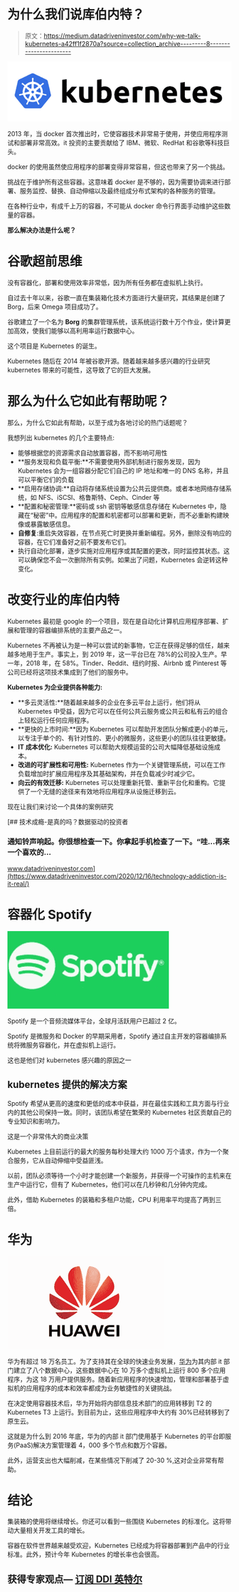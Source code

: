 # 为什么我们说库伯内特？

> 原文：<https://medium.datadriveninvestor.com/why-we-talk-kubernetes-a42ff1f2870a?source=collection_archive---------8----------------------->

![](img/7a553e9ab8b6035d377fb7a88ff881b1.png)

2013 年，当 docker 首次推出时，它使容器技术非常易于使用，并使应用程序测试和部署非常高效。it 投资的主要贡献给了 IBM、微软、RedHat 和谷歌等科技巨头。

docker 的使用虽然使应用程序的部署变得非常容易，但这也带来了另一个挑战。

挑战在于维护所有这些容器。这意味着 docker 是不够的，因为需要协调来进行部署、服务监控、替换、自动伸缩以及最终组成分布式架构的各种服务的管理。

在各种行业中，有成千上万的容器，不可能从 docker 命令行界面手动维护这些数量的容器。

**那么解决办法是什么呢？**

# 谷歌超前思维

没有容器化，部署和使用效率非常低，因为所有任务都在虚拟机上执行。

自过去十年以来，谷歌一直在集装箱化技术方面进行大量研究，其结果是创建了 Borg，后来 Omega 项目成功了。

谷歌建立了一个名为 **Borg** 的集群管理系统，该系统运行数十万个作业，使计算更加高效，使我们能够以高利用率运行数据中心。

这个项目是 Kubernetes 的诞生。

Kubernetes 随后在 2014 年被谷歌开源。随着越来越多感兴趣的行业研究 kubernetes 带来的可能性，这导致了它的巨大发展。

# 那么为什么它如此有帮助呢？

那么，为什么它如此有帮助，以至于成为各地讨论的热门话题呢？

我想列出 kubernetes 的几个主要特点:

*   能够根据您的资源需求自动放置容器，而不影响可用性
*   **服务发现和负载平衡:**不需要使用外部机制进行服务发现，因为 Kubernetes 会为一组容器分配它们自己的 IP 地址和唯一的 DNS 名称，并且可以平衡它们的负载
*   **启用存储协调:**自动将存储系统设置为公共云提供商。或者本地网络存储系统，如 NFS、iSCSI、格鲁斯特、Ceph、Cinder 等
*   **配置和秘密管理:**密码或 ssh 密钥等敏感信息存储在 Kubernetes 中，隐藏在“秘密”中。应用程序的配置和机密都可以部署和更新，而不必重新构建映像或暴露敏感信息。
*   **自修复**:重启失效容器，在节点死亡时更换并重新编程。另外，删除没有响应的容器，在它们准备好之前不要发布它们。
*   执行自动化部署，逐步实施对应用程序或其配置的更改，同时监控其状态。这可以确保您不会一次删除所有实例。如果出了问题，Kubernetes 会逆转这种变化。

# 改变行业的库伯内特

Kubernetes 最初是 google 的一个项目，现在是自动化计算机应用程序部署、扩展和管理的容器编排系统的主要产品之一。

Kubernetes 不再被认为是一种可以尝试的新事物，它正在获得足够的信任，越来越多地用于生产。事实上，到 2019 年，这一平台已在 78%的公司投入生产。早一年，2018 年，在 58%。Tinder、Reddit、纽约时报、Airbnb 或 Pinterest 等公司已经将这项技术集成到了他们的服务中。

**Kubernetes 为企业提供各种能力:**

*   **多云灵活性:**随着越来越多的企业在多云平台上运行，他们将从 Kubernetes 中受益，因为它可以在任何公共云服务或公共云和私有云的组合上轻松运行任何应用程序。
*   **更快的上市时间:**因为 Kubernetes 可以帮助开发团队分解成更小的单元，以专注于单个的、有针对性的、更小的微服务，这些更小的团队往往更敏捷。
*   **IT 成本优化:** Kubernetes 可以帮助大规模运营的公司大幅降低基础设施成本。
*   **改进的可扩展性和可用性:** Kubernetes 作为一个关键管理系统，可以在工作负载增加时扩展应用程序及其基础架构，并在负载减少时减少它。
*   **向云的有效迁移:** Kubernetes 可以处理重新托管、重新平台化和重构。它提供了一个无缝的途径来有效地将应用程序从设施迁移到云。

现在让我们来讨论一个具体的案例研究

[](https://www.datadriveninvestor.com/2020/12/16/technology-addiction-is-it-real/) [## 技术成瘾-是真的吗？数据驱动的投资者

### 通知铃声响起。你很想检查一下。你拿起手机检查了一下。“哇...再来一个喜欢的…

www.datadriveninvestor.com](https://www.datadriveninvestor.com/2020/12/16/technology-addiction-is-it-real/) 

# 容器化 Spotify

![](img/89b213f252c0acb0907e4440edd40ff7.png)

Spotify 是一个音频流媒体平台，全球月活跃用户已超过 2 亿。

Spotify 是微服务和 Docker 的早期采用者，Spotify 通过自主开发的容器编排系统将微服务容器化，并在虚拟机上运行。

这也是他们对 kubernetes 感兴趣的原因之一

## kubernetes 提供的解决方案

Spotify 希望从更高的速度和更低的成本中获益，并在最佳实践和工具方面与行业内的其他公司保持一致。同时，该团队希望在繁荣的 Kubernetes 社区贡献自己的专业知识和影响力。

这是一个非常伟大的商业决策

Kubernetes 上目前运行的最大的服务每秒处理大约 1000 万个请求，作为一个聚合服务，它从自动伸缩中受益匪浅。

以前，团队必须等待一个小时才能创建一个新服务，并获得一个可操作的主机来在生产中运行它，但有了 Kubernetes，他们可以在几秒钟和几分钟内完成。

此外，借助 Kubernetes 的装箱和多租户功能，CPU 利用率平均提高了两到三倍。

# 华为

![](img/1ca9ec304adf706d26d6d1d9eb4a00a7.png)

华为有超过 18 万名员工。为了支持其在全球的快速业务发展，[华为](http://www.huawei.com/)为其内部 it 部门建立了八个数据中心，这些数据中心在 10 万多个虚拟机上运行 800 多个应用程序，为这 18 万用户提供服务。随着新应用程序的快速增加，管理和部署基于虚拟机的应用程序的成本和效率都成为业务敏捷性的关键挑战。

在决定使用容器技术后，华为开始将内部信息技术部门的应用转移到 T2 的 Kubernetes T3 上运行。到目前为止，这些应用程序中大约有 30%已经转移到了原生云。

这就是为什么到 2016 年底，华为的内部 it 部门使用基于 Kubernetes 的平台即服务(PaaS)解决方案管理着 4，000 多个节点和数万个容器。

此外，运营支出也大幅削减，在某些情况下削减了 20-30 %,这对企业非常有帮助。

# 结论

集装箱的使用将继续增长。你还可以看到一些围绕 Kubernetes 的标准化。这将带动大量相关开发工具的增长。

容器在软件世界越来越受欢迎，Kubernetes 已经成为将容器部署到产品中的行业标准。此外，预计今年 Kubernetes 的增长率也会很高。

## 获得专家观点— [订阅 DDI 英特尔](https://datadriveninvestor.com/ddi-intel)